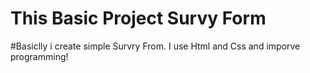 # This Basic Project Survy Form

#Basiclly i create simple Survry From. I use Html and Css and imporve programming!
